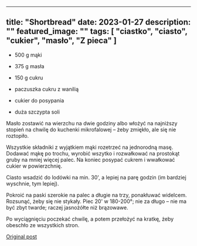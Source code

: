 
---
title: "Shortbread"
date: 2023-01-27
description: ""
featured_image: ""
tags: [ "ciastko", "ciasto", "cukier", "masło", "Z pieca" ]
---

<!-- Number 50 -->




 * 500 g mąki




 * 375 g masła




 * 150 g cukru




 * paczuszka cukru z wanilią




 * cukier do posypania




 * duża szczypta soli





Masło zostawić na wierzchu na dwie godziny albo włożyć na najniższy stopień na chwilę do kuchenki mikrofalowej – żeby zmiękło, ale się nie roztopiło.











Wszystkie składniki z wyjątkiem mąki rozetrzeć na jednorodną masę. Dodawać mąkę po trochu, wyrobić wszytko i rozwałkować na prostokąt gruby na mniej więcej palec. Na koniec posypać cukrem i wwałkować cukier w powierzchnię.











Ciasto wsadzić do lodówki na min. 30', a lepiej na parę godzin (im bardziej wyschnie, tym lepiej).











Pokroić na paski szerokie na palec a długie na trzy, ponakłuwać widelcem. Rozsunąć, żeby się nie stykały. Piec 20' w 180-200°; nie za długo – nie ma być zbyt twarde; raczej jasnożółte niż brązowawe.





Po wyciągnięciu poczekać chwilę, a potem przełożyć na kratkę, żeby obeschło ze wszystkich stron.





[Original post](https://statystycznakuchnia.wordpress.com/2023/01/27/shortbread/)


